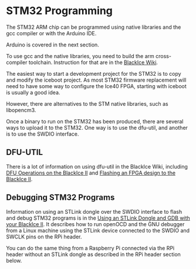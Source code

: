 # STM32 Programming

The STM32 ARM chip can be programmed using native libraries and the gcc compiler or with the Arduino IDE.

Arduino is covered in the next section.

To use gcc and the native libraries, you need to build the arm cross-compiler toolchain. Instruction for that are in the [BlackIce Wiki][].

The easiest way to start a development project for the STM32 is to copy and modify the iceboot project. As most STM32 firmware replacement will need to have some way to configure the Ice40 FPGA, starting with iceboot is usually a good idea.

However, there are alternatives to the STM native libraries, such as libopencm3.

Once a binary to run on the STM32 has been produced, there are several ways to upload it to the STM32. One way is to use the dfu-util, and another is to use the SWDIO interface.

[BlackIce Wiki]:						https://github.com/mystorm-org/BlackIce-II/wiki/Compiling-STM32-firmware

## DFU-UTIL

There is a lot of information on using dfu-util in the BlackIce Wiki, including [DFU Operations on the BlackIce II][] and [Flashing an FPGA design to the BlackIce II][].

[DFU Operations on the BlackIce II]:	https://github.com/mystorm-org/BlackIce-II/wiki/DFU-operations-on-the-BlackIce-II
[Flashing an FPGA design to the BlackIce II]:	https://github.com/mystorm-org/BlackIce-II/wiki/Flashing-an-FPGA-Design-to-the-BlackIce-II

## Debugging STM32 Programs

Information on using an STLink dongle over the SWDIO interface to flash and debug STM32 programs is in the [Using an STLink Dongle and GDB with your BlackIce II][]. It describes how to run openOCD and the GNU debugger from a Linux machine using the STLink device connected to the SWDIO and SWCLK pins on the RPi header.

You can do the same thing from a Raspberry Pi connected via the RPi header without an STLink dongle as described in the RPi header section below.

[Using an STLink Dongle and GDB with your BlackIce II]:	https://github.com/mystorm-org/BlackIce-II/wiki/Using-an-STLink-Dongle-and-GDB-with-your-BlackIce-II